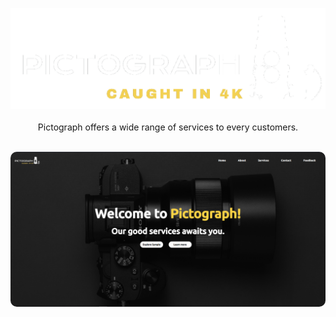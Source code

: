 <p align="center">
    <img src="./src/images/logo-trans.png" alt="Pictograph"><br><br>
    Pictograph offers a wide range of services to every customers.
    <br><br>
</p>

<p align="center">
    <img src="./src/images/pictograph-home-page.PNG" style="border-radius: 10px;" alt="Home Page" />
</p>